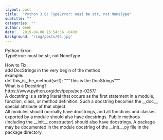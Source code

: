 ```yaml
---
layout: post
title:  "Python 3.6: TypeError: must be str, not NoneType"
subtitle: ""
categories: ""
author: Geek
date:   2019-04-08 15:54:56 -0400
background: '/img/posts/04.jpg'
---
```

Python Error:
<br>
TypeError: must be str, not NoneType

<p>
How to Fix:
<br>
add DocStrings in the very begin of the method
<br>
example:
<br>
def this_is_the_method(self):
    """This is the DocStrings"""
    
    
<br>
What is a Docstring?
<br>
https://www.python.org/dev/peps/pep-0257/
<br>
A docstring is a string literal that occurs as the first statement in a module, function, class, or method definition. Such a docstring becomes the __doc__ special attribute of that object.
<br>
All modules should normally have docstrings, and all functions and classes exported by a module should also have docstrings. Public methods (including the __init__ constructor) should also have docstrings. A package may be documented in the module docstring of the __init__.py file in the package directory.


